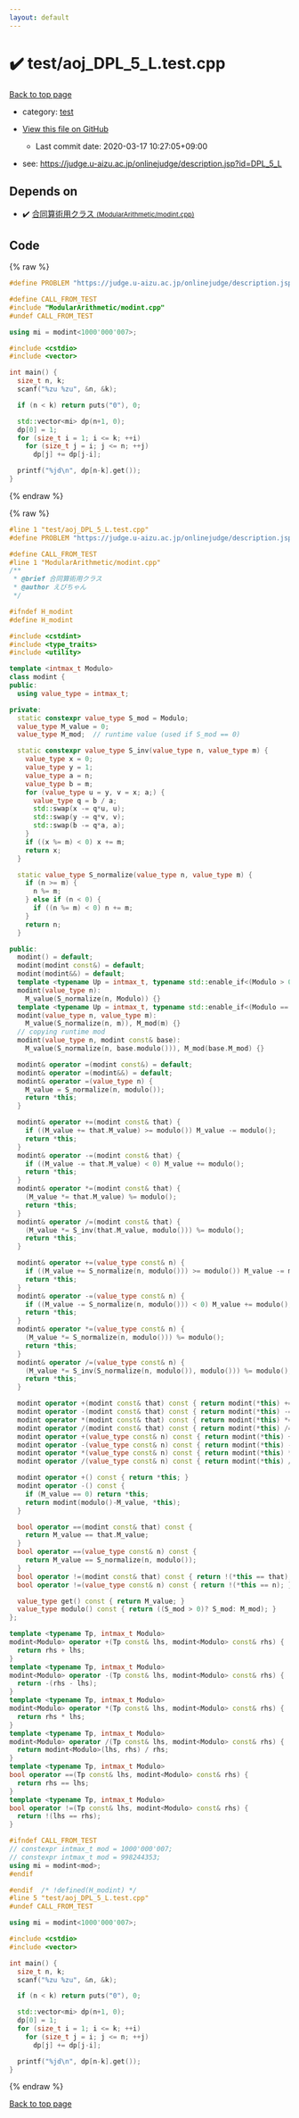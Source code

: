 ```yaml
---
layout: default
---
```


<!-- mathjax config similar to math.stackexchange -->
<script type="text/javascript" async
  src="https://cdnjs.cloudflare.com/ajax/libs/mathjax/2.7.5/MathJax.js?config=TeX-MML-AM_CHTML">
</script>
<script type="text/x-mathjax-config">
  MathJax.Hub.Config({
    TeX: { equationNumbers: { autoNumber: "AMS" }},
    tex2jax: {
      inlineMath: [ ['$','$'] ],
      processEscapes: true
    },
    "HTML-CSS": { matchFontHeight: false },
    displayAlign: "left",
    displayIndent: "2em"
  });
</script>

<script type="text/javascript" src="https://cdnjs.cloudflare.com/ajax/libs/jquery/3.4.1/jquery.min.js"></script>
<script src="https://cdn.jsdelivr.net/npm/jquery-balloon-js@1.1.2/jquery.balloon.min.js" integrity="sha256-ZEYs9VrgAeNuPvs15E39OsyOJaIkXEEt10fzxJ20+2I=" crossorigin="anonymous"></script>
<script type="text/javascript" src="../../assets/js/copy-button.js"></script>
<link rel="stylesheet" href="../../assets/css/copy-button.css" />


# :heavy_check_mark: test/aoj_DPL_5_L.test.cpp

<a href="../../index.html">Back to top page</a>

* category: <a href="../../index.html#098f6bcd4621d373cade4e832627b4f6">test</a>
* <a href="{{ site.github.repository_url }}/blob/master/test/aoj_DPL_5_L.test.cpp">View this file on GitHub</a>
    - Last commit date: 2020-03-17 10:27:05+09:00


* see: <a href="https://judge.u-aizu.ac.jp/onlinejudge/description.jsp?id=DPL_5_L">https://judge.u-aizu.ac.jp/onlinejudge/description.jsp?id=DPL_5_L</a>


## Depends on

* :heavy_check_mark: <a href="../../library/ModularArithmetic/modint.cpp.html">合同算術用クラス <small>(ModularArithmetic/modint.cpp)</small></a>


## Code

<a id="unbundled"></a>
{% raw %}
```cpp
#define PROBLEM "https://judge.u-aizu.ac.jp/onlinejudge/description.jsp?id=DPL_5_L"

#define CALL_FROM_TEST
#include "ModularArithmetic/modint.cpp"
#undef CALL_FROM_TEST

using mi = modint<1000'000'007>;

#include <cstdio>
#include <vector>

int main() {
  size_t n, k;
  scanf("%zu %zu", &n, &k);

  if (n < k) return puts("0"), 0;

  std::vector<mi> dp(n+1, 0);
  dp[0] = 1;
  for (size_t i = 1; i <= k; ++i)
    for (size_t j = i; j <= n; ++j)
      dp[j] += dp[j-i];

  printf("%jd\n", dp[n-k].get());
}

```
{% endraw %}

<a id="bundled"></a>
{% raw %}
```cpp
#line 1 "test/aoj_DPL_5_L.test.cpp"
#define PROBLEM "https://judge.u-aizu.ac.jp/onlinejudge/description.jsp?id=DPL_5_L"

#define CALL_FROM_TEST
#line 1 "ModularArithmetic/modint.cpp"
/**
 * @brief 合同算術用クラス
 * @author えびちゃん
 */

#ifndef H_modint
#define H_modint

#include <cstdint>
#include <type_traits>
#include <utility>

template <intmax_t Modulo>
class modint {
public:
  using value_type = intmax_t;

private:
  static constexpr value_type S_mod = Modulo;
  value_type M_value = 0;
  value_type M_mod;  // runtime value (used if S_mod == 0)

  static constexpr value_type S_inv(value_type n, value_type m) {
    value_type x = 0;
    value_type y = 1;
    value_type a = n;
    value_type b = m;
    for (value_type u = y, v = x; a;) {
      value_type q = b / a;
      std::swap(x -= q*u, u);
      std::swap(y -= q*v, v);
      std::swap(b -= q*a, a);
    }
    if ((x %= m) < 0) x += m;
    return x;
  }

  static value_type S_normalize(value_type n, value_type m) {
    if (n >= m) {
      n %= m;
    } else if (n < 0) {
      if ((n %= m) < 0) n += m;
    }
    return n;
  }

public:
  modint() = default;
  modint(modint const&) = default;
  modint(modint&&) = default;
  template <typename Up = intmax_t, typename std::enable_if<(Modulo > 0), Up>::type* = nullptr>
  modint(value_type n):
    M_value(S_normalize(n, Modulo)) {}
  template <typename Up = intmax_t, typename std::enable_if<(Modulo == 0), Up>::type* = nullptr>
  modint(value_type n, value_type m):
    M_value(S_normalize(n, m)), M_mod(m) {}
  // copying runtime mod
  modint(value_type n, modint const& base):
    M_value(S_normalize(n, base.modulo())), M_mod(base.M_mod) {}

  modint& operator =(modint const&) = default;
  modint& operator =(modint&&) = default;
  modint& operator =(value_type n) {
    M_value = S_normalize(n, modulo());
    return *this;
  }

  modint& operator +=(modint const& that) {
    if ((M_value += that.M_value) >= modulo()) M_value -= modulo();
    return *this;
  }
  modint& operator -=(modint const& that) {
    if ((M_value -= that.M_value) < 0) M_value += modulo();
    return *this;
  }
  modint& operator *=(modint const& that) {
    (M_value *= that.M_value) %= modulo();
    return *this;
  }
  modint& operator /=(modint const& that) {
    (M_value *= S_inv(that.M_value, modulo())) %= modulo();
    return *this;
  }

  modint& operator +=(value_type const& n) {
    if ((M_value += S_normalize(n, modulo())) >= modulo()) M_value -= modulo();
    return *this;
  }
  modint& operator -=(value_type const& n) {
    if ((M_value -= S_normalize(n, modulo())) < 0) M_value += modulo();
    return *this;
  }
  modint& operator *=(value_type const& n) {
    (M_value *= S_normalize(n, modulo())) %= modulo();
    return *this;
  }
  modint& operator /=(value_type const& n) {
    (M_value *= S_inv(S_normalize(n, modulo()), modulo())) %= modulo();
    return *this;
  }

  modint operator +(modint const& that) const { return modint(*this) += that; }
  modint operator -(modint const& that) const { return modint(*this) -= that; }
  modint operator *(modint const& that) const { return modint(*this) *= that; }
  modint operator /(modint const& that) const { return modint(*this) /= that; }
  modint operator +(value_type const& n) const { return modint(*this) += n; }
  modint operator -(value_type const& n) const { return modint(*this) -= n; }
  modint operator *(value_type const& n) const { return modint(*this) *= n; }
  modint operator /(value_type const& n) const { return modint(*this) /= n; }

  modint operator +() const { return *this; }
  modint operator -() const {
    if (M_value == 0) return *this;
    return modint(modulo()-M_value, *this);
  }

  bool operator ==(modint const& that) const {
    return M_value == that.M_value;
  }
  bool operator ==(value_type const& n) const {
    return M_value == S_normalize(n, modulo());
  }
  bool operator !=(modint const& that) const { return !(*this == that); }
  bool operator !=(value_type const& n) const { return !(*this == n); }

  value_type get() const { return M_value; }
  value_type modulo() const { return ((S_mod > 0)? S_mod: M_mod); }
};

template <typename Tp, intmax_t Modulo>
modint<Modulo> operator +(Tp const& lhs, modint<Modulo> const& rhs) {
  return rhs + lhs;
}
template <typename Tp, intmax_t Modulo>
modint<Modulo> operator -(Tp const& lhs, modint<Modulo> const& rhs) {
  return -(rhs - lhs);
}
template <typename Tp, intmax_t Modulo>
modint<Modulo> operator *(Tp const& lhs, modint<Modulo> const& rhs) {
  return rhs * lhs;
}
template <typename Tp, intmax_t Modulo>
modint<Modulo> operator /(Tp const& lhs, modint<Modulo> const& rhs) {
  return modint<Modulo>(lhs, rhs) / rhs;
}
template <typename Tp, intmax_t Modulo>
bool operator ==(Tp const& lhs, modint<Modulo> const& rhs) {
  return rhs == lhs;
}
template <typename Tp, intmax_t Modulo>
bool operator !=(Tp const& lhs, modint<Modulo> const& rhs) {
  return !(lhs == rhs);
}

#ifndef CALL_FROM_TEST
// constexpr intmax_t mod = 1000'000'007;
// constexpr intmax_t mod = 998244353;
using mi = modint<mod>;
#endif

#endif  /* !defined(H_modint) */
#line 5 "test/aoj_DPL_5_L.test.cpp"
#undef CALL_FROM_TEST

using mi = modint<1000'000'007>;

#include <cstdio>
#include <vector>

int main() {
  size_t n, k;
  scanf("%zu %zu", &n, &k);

  if (n < k) return puts("0"), 0;

  std::vector<mi> dp(n+1, 0);
  dp[0] = 1;
  for (size_t i = 1; i <= k; ++i)
    for (size_t j = i; j <= n; ++j)
      dp[j] += dp[j-i];

  printf("%jd\n", dp[n-k].get());
}

```
{% endraw %}

<a href="../../index.html">Back to top page</a>

